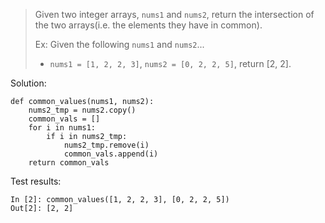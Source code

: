 > Given two integer arrays, `nums1` and `nums2`, return the intersection of the two arrays(i.e. the elements they have in common).
>
> Ex: Given the following `nums1` and `nums2`...
> - `nums1 = [1, 2, 2, 3]`, `nums2 = [0, 2, 2, 5]`, return [2, 2].

Solution:
```
def common_values(nums1, nums2):
    nums2_tmp = nums2.copy()
    common_vals = []
    for i in nums1:
        if i in nums2_tmp:
            nums2_tmp.remove(i)
            common_vals.append(i)
    return common_vals
```

Test results:
```
In [2]: common_values([1, 2, 2, 3], [0, 2, 2, 5])
Out[2]: [2, 2]
```